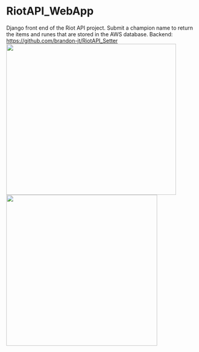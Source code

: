 # RiotAPI_WebApp
Django front end of the Riot API project. Submit a champion name to return the items and runes that are stored in the AWS database.
Backend: https://github.com/brandon-jt/RiotAPI_Setter <br>
<img src="https://user-images.githubusercontent.com/73452238/132425025-fbc4c9ce-818f-4791-a271-8d2e39f95169.png" height=400 width=450)/> <img src="https://user-images.githubusercontent.com/73452238/132425041-0983fe85-676f-4790-be25-9645ca63adb5.png" height=400 witdh=400/>


